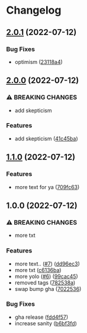 # Changelog

## [2.0.1](https://github.com/entur/poc-plattform/compare/common-v2.0.0...common-v2.0.1) (2022-07-12)


### Bug Fixes

* optimism ([23118a4](https://github.com/entur/poc-plattform/commit/23118a4e47a82a0e9f62b1958a1cb6b5aa384ae5))

## [2.0.0](https://github.com/entur/poc-plattform/compare/common-v1.1.0...common-v2.0.0) (2022-07-12)


### ⚠ BREAKING CHANGES

* add skepticism

### Features

* add skepticism ([41c45ba](https://github.com/entur/poc-plattform/commit/41c45ba134df653a11a7b0fd4d7a13fa40eb9cfb))

## [1.1.0](https://github.com/entur/poc-plattform/compare/common-v1.0.0...common-v1.1.0) (2022-07-12)


### Features

* more text for ya ([709fc63](https://github.com/entur/poc-plattform/commit/709fc635eef44155f4e3e7eb3167849fbf3e841e))

## 1.0.0 (2022-07-12)


### ⚠ BREAKING CHANGES

* more txt

### Features

* more text.. ([#7](https://github.com/entur/poc-plattform/issues/7)) ([dd96ec3](https://github.com/entur/poc-plattform/commit/dd96ec31bec223be2522ac5fa75ae09f796df04a))
* more txt ([c6136ba](https://github.com/entur/poc-plattform/commit/c6136ba5f94d06f7b8110b2716a62a09ee4e2557))
* more yolo ([#6](https://github.com/entur/poc-plattform/issues/6)) ([99cac45](https://github.com/entur/poc-plattform/commit/99cac458f3d55070cb9831bf6719cde0644403fe))
* removed tags ([782538a](https://github.com/entur/poc-plattform/commit/782538af5811fd9dd787b21cfc1de21814eb1db7))
* swap bump gha ([7022536](https://github.com/entur/poc-plattform/commit/70225362590918343e93b2546aec88b55e01b5fe))


### Bug Fixes

* gha release ([fdd4f57](https://github.com/entur/poc-plattform/commit/fdd4f573abe569bc1b3d89b7740e6ef67a879fdd))
* increase sanity ([b6bf3fd](https://github.com/entur/poc-plattform/commit/b6bf3fdecda4dc9932b39b3eb55d89529f5ada09))
